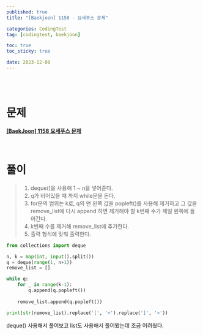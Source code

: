 ```yaml
---
published: true
title: "[Baekjoon] 1158 - 요세푸스 문제"

categories: CodingTest
tag: [codingtest, baekjoon]

toc: true
toc_sticky: true

date: 2023-12-08
---
```

<br>
<br>


# 문제

**[[BaekJoon] 1158 요세푸스 문제](https://www.acmicpc.net/problem/1158)**

<br>

# 풀이

> 1. deque()을 사용해 1 ~ n을 넣어준다.
> 2. q가 비어있을 때 까지 while문을 돈다.
> 3. for문의 범위는 k로, q의 맨 왼쪽 값을 popleft()를 사용해 제거하고 그 값을 remove_list에 다시 append 하면 제거해야 할 k번째 수가 제일 왼쪽에 들어간다.
> 4. k번째 수를 제거해 remove_list에 추가한다.
> 5. 출력 형식에 맞춰 출력한다.

```python
from collections import deque

n, k = map(int, input().split())
q = deque(range(1, n+1))
remove_list = []

while q:
    for _ in range(k-1):
        q.append(q.popleft())
        
    remove_list.append(q.popleft())

print(str(remove_list).replace('[', '<').replace(']', '>'))
```
deque() 사용해서 풀어보고 list도 사용해서 풀어봤는데 조금 어려웠다.
